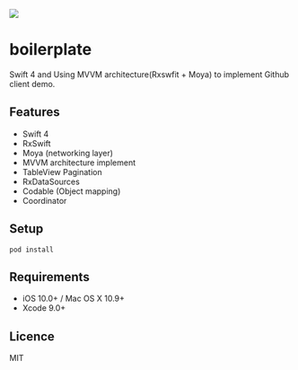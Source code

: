 

![](https://cloud.githubusercontent.com/assets/73608/23101342/9a42b082-f6d4-11e6-9fa2-a1d2b8882d02.gif)

# boilerplate

Swift 4 and Using MVVM architecture(Rxswfit + Moya) to implement Github client demo.

## Features

*  Swift 4
*  RxSwift
*  Moya (networking layer)
*  MVVM architecture implement
*  TableView Pagination 
*  RxDataSources
*  Codable (Object mapping)
*  Coordinator

## Setup

```
pod install
```

## Requirements

* iOS 10.0+ / Mac OS X 10.9+
* Xcode 9.0+

## Licence
MIT
